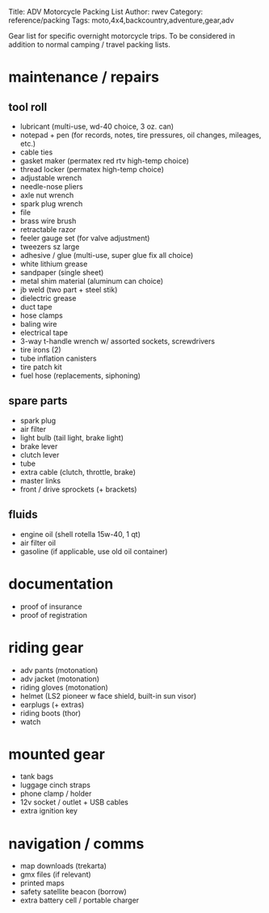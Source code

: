 Title: ADV Motorcycle Packing List
Author: rwev
Category: reference/packing
Tags: moto,4x4,backcountry,adventure,gear,adv

Gear list for specific overnight motorcycle trips. To be considered in addition to normal camping / travel packing lists.

# maintenance / repairs

## tool roll
- lubricant (multi-use, wd-40 choice, 3 oz. can)
- notepad + pen (for records, notes, tire pressures, oil changes, mileages, etc.)
- cable ties 
- gasket maker (permatex red rtv high-temp choice)
- thread locker (permatex high-temp choice)
- adjustable wrench
- needle-nose pliers
- axle nut wrench
- spark plug wrench
- file
- brass wire brush
- retractable razor 
- feeler gauge set (for valve adjustment) 
- tweezers sz large
- adhesive / glue (multi-use, super glue fix all choice)
- white lithium grease 
- sandpaper (single sheet)
- metal shim material (aluminum can choice)
- jb weld (two part + steel stik)
- dielectric grease
- duct tape 
- hose clamps
- baling wire
- electrical tape
- 3-way t-handle wrench w/ assorted sockets, screwdrivers
- tire irons (2)
- tube inflation canisters
- tire patch kit 
- fuel hose (replacements, siphoning)

## spare parts
- spark plug
- air filter
- light bulb (tail light, brake light)
- brake lever
- clutch lever
- tube 
- extra cable (clutch, throttle, brake)
- master links
- front / drive sprockets (+ brackets)

## fluids 
- engine oil (shell rotella 15w-40, 1 qt)
- air filter oil
- gasoline (if applicable, use old oil container)

# documentation
- proof of insurance
- proof of registration

# riding gear
- adv pants (motonation)
- adv jacket (motonation)
- riding gloves (motonation)
- helmet (LS2 pioneer w face shield, built-in sun visor)
- earplugs (+ extras)
- riding boots (thor)
- watch

# mounted gear
- tank bags
- luggage cinch straps
- phone clamp / holder
- 12v socket / outlet + USB cables
- extra ignition key

# navigation / comms
- map downloads (trekarta)
- gmx files (if relevant)
- printed maps
- safety satellite beacon (borrow)
- extra battery cell / portable charger



